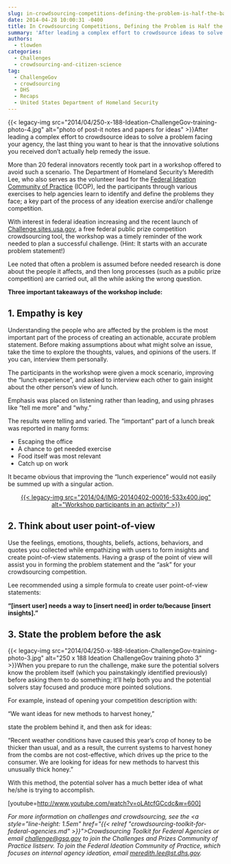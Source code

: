 ```yaml
---
slug: in-crowdsourcing-competitions-defining-the-problem-is-half-the-battle
date: 2014-04-28 10:00:31 -0400
title: In Crowdsourcing Competitions, Defining the Problem is Half the Battle
summary: 'After leading a complex effort to crowdsource ideas to solve a problem facing your agency, the last thing you want to hear is that the innovative solutions you received don&rsquo;t actually help remedy the issue. More than 20 federal innovators recently took part in'
authors:
  - tlowden
categories:
  - Challenges
  - crowdsourcing-and-citizen-science
tag:
  - ChallengeGov
  - crowdsourcing
  - DHS
  - Recaps
  - United States Department of Homeland Security
---
```


{{< legacy-img src="2014/04/250-x-188-Ideation-ChallengeGov-training-photo-4.jpg" alt="photo of post-it notes and papers for ideas" >}}After leading a complex effort to crowdsource ideas to solve a problem facing your agency, the last thing you want to hear is that the innovative solutions you received don’t actually help remedy the issue.

<p dir="ltr">
  More than 20 federal innovators recently took part in a workshop offered to avoid such a scenario. The Department of Homeland Security’s Meredith Lee, who also serves as the volunteer lead for the <a href="https://max.omb.gov/community/display/Planning/Ideation+Community+of+Practice+%28Idea+Generation+Tools%29">Federal Ideation Community of Practice</a> (ICOP), led the participants through various exercises to help agencies learn to identify and define the problems they face; a key part of the process of any ideation exercise and/or challenge competition.
</p>

<p dir="ltr">
  With interest in federal ideation increasing and the recent launch of <a href="http://challenge.sites.usa.gov/">Challenge.sites.usa.gov</a>, a free federal public prize competition crowdsourcing tool, the workshop was a timely reminder of the work needed to plan a successful challenge. (Hint: It starts with an accurate problem statement!)
</p>

<p dir="ltr">
  Lee noted that often a problem is assumed before needed research is done about the people it affects, and then long processes (such as a public prize competition) are carried out, all the while asking the wrong question.
</p>

<p dir="ltr">
  <strong>Three important takeaways of the workshop include:</strong>
</p>

## 1. Empathy is key

<p dir="ltr">
  Understanding the people who are affected by the problem is the most important part of the process of creating an actionable, accurate problem statement. Before making assumptions about what might solve an issue, take the time to explore the thoughts, values, and opinions of the users. If you can, interview them personally.
</p>

<p dir="ltr">
  The participants in the workshop were given a mock scenario, improving the “lunch experience”, and asked to interview each other to gain insight about the other person’s view of lunch.
</p>

<p dir="ltr">
  Emphasis was placed on listening rather than leading, and using phrases like “tell me more” and “why.”
</p>

<p dir="ltr">
  The results were telling and varied.  The &#8220;important&#8221; part of a lunch break was reported in many forms:
</p>

  * Escaping the office
  * A chance to get needed exercise
  * Food itself was most relevant
  * Catch up on work

<p dir="ltr">
  It became obvious that improving the “lunch experience” would not easily be summed up with a singular action.
</p>

<p dir="ltr" style="text-align: center">
  <a href="https://s3.amazonaws.com/sitesusa/wp-content/uploads/sites/212/2014/04/IMG-20140402-00016.jpg">{{< legacy-img src="2014/04/IMG-20140402-00016-533x400.jpg" alt="Workshop participants in an activity" >}}</a>
</p>

## 2. Think about user point-of-view

<p dir="ltr">
  Use the feelings, emotions, thoughts, beliefs, actions, behaviors, and quotes you collected while empathizing with users to form insights and create point-of-view statements. Having a grasp of the point of view will assist you in forming the problem statement and the “ask” for your crowdsourcing competition.
</p>

Lee recommended using a simple formula to create user point-of-view statements:

 **“[insert user] needs a way to [insert need] in order to/because [insert insights].”**

## 3. State the problem before the ask

<p dir="ltr">
  {{< legacy-img src="2014/04/250-x-188-Ideation-ChallengeGov-training-photo-3.jpg" alt="250 x 188 Ideation ChallengeGov training photo 3" >}}When you prepare to run the challenge, make sure the potential solvers know the problem itself (which you painstakingly identified previously) before asking them to do something; it’ll help both you and the potential solvers stay focused and produce more pointed solutions.
</p>

For example, instead of opening your competition description with:

“We want ideas for new methods to harvest honey,”

state the problem behind it, and then ask for ideas:

“Recent weather conditions have caused this year’s crop of honey to be thicker than usual, and as a result, the current systems to harvest honey from the combs are not cost-effective, which drives up the price to the consumer. We are looking for ideas for new methods to harvest this unusually thick honey.&#8221;

With this method, the potential solver has a much better idea of what he/she is trying to accomplish.

[youtube=http://www.youtube.com/watch?v=oLAtcfGCcdc&w=600]

 

_For more information on challenges and crowdsourcing, see the <a style="line-height: 1.5em" href="{{< relref "crowdsourcing-toolkit-for-federal-agencies.md" >}}">Crowdsourcing Toolkit for Federal Agencies</a> or email <a style="line-height: 1.5em" href="mailto:challenge@gsa.gov">challenge@gsa.gov</a> to join the Challenges and Prizes Community of Practice listserv. To join the Federal Ideation Community of Practice, which focuses on internal agency ideation, email <a style="line-height: 1.5em" href="mailto:meredith.lee@st.dhs.gov">meredith.lee@st.dhs.gov</a>._